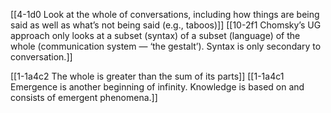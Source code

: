 [[4-1d0 Look at the whole of conversations, including how things are being said as well as what’s not being said (e.g., taboos)]]
[[10-2f1 Chomsky’s UG approach only looks at a subset (syntax) of a subset (language) of the whole (communication system — ‘the gestalt’). Syntax is only secondary to conversation.]]

[[1-1a4c2 The whole is greater than the sum of its parts]]
[[1-1a4c1 Emergence is another beginning of infinity. Knowledge is based on and consists of emergent phenomena.]]